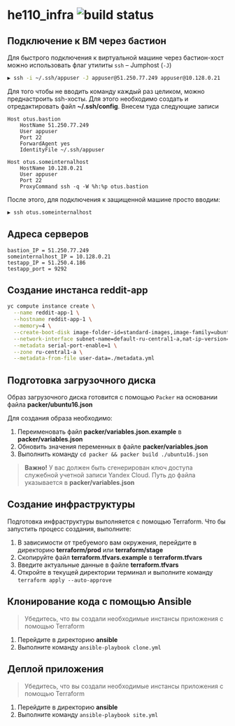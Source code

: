 # he110_infra ![build status](https://github.com/Otus-DevOps-2022-02/he110_infra/actions/workflows/run-tests-2022-02.yml/badge.svg)

## Подключение к ВМ через бастион

Для быстрого подключения к виртуальной машине через бастион-хост можно использовать флаг утилиты `ssh` – Jumphost (`-J`)

```bash
▶ ssh -i ~/.ssh/appuser -J appuser@51.250.77.249 appuser@10.128.0.21
```

Для того чтобы не вводить команду каждый раз целиком, можно преднастроить ssh-хосты. Для этого необходимо создать и отредактировать файл **~/.ssh/config**. Внесем туда следующие записи

```
Host otus.bastion
    HostName 51.250.77.249
    User appuser
    Port 22
    ForwardAgent yes
    IdentityFile ~/.ssh/appuser

Host otus.someinternalhost
    HostName 10.128.0.21
    User appuser
    Port 22
    ProxyCommand ssh -q -W %h:%p otus.bastion
```

После этого, для подключения к защищенной машине просто вводим:

```bash
▶ ssh otus.someinternalhost
```

## Адреса серверов

```
bastion_IP = 51.250.77.249
someinternalhost_IP = 10.128.0.21
testapp_IP = 51.250.4.186
testapp_port = 9292
```

## Создание инстанса reddit-app

```bash
yc compute instance create \
  --name reddit-app-1 \
  --hostname reddit-app-1 \
  --memory=4 \
  --create-boot-disk image-folder-id=standard-images,image-family=ubuntu-1604-lts,size=10GB \
  --network-interface subnet-name=default-ru-central1-a,nat-ip-version=ipv4 \
  --metadata serial-port-enable=1 \
  --zone ru-central1-a \
  --metadata-from-file user-data=./metadata.yml
```

## Подготовка загрузочного диска

Образ загрузочного диска готовится с помощью `Packer` на основании файла **packer/ubuntu16.json**

Для создания образа необходимо:

1. Переименовать файл **packer/variables.json.example** в **packer/variables.json**
2. Обновить значения переменных в файле **packer/variables.json**
3. Выполнить команду `cd packer && packer build ./ubuntu16.json`

> **Важно!** У вас должен быть сгенерирован ключ доступа служебной учетной записи Yandex Cloud. Путь до файла указывается в **packer/variables.json**


## Создание инфраструктуры

Подготовка инфраструктуры выполняется с помощью Terraform. Что бы запустить процесс создания, выполните:

1. В зависимости от требуемого вам окружения, перейдите в директорию **terraform/prod** или **terraform/stage**
2. Скопируйте файл **terraform.tfvars.example** в **terraform.tfvars**
3. Введите актуальные данные в файле **terraform.tfvars**
4. Откройте в текущей директории терминал и выполните команду `terraform apply --auto-approve`

## Клонирование кода с помощью Ansible

> Убедитесь, что вы создали необходимые инстансы приложения с помощью Terraform

1. Перейдите в директорию **ansible**
2. Выполните команду `ansible-playbook clone.yml`

## Деплой приложения

> Убедитесь, что вы создали необходимые инстансы приложения с помощью Terraform

1. Перейдите в директорию **ansible**
2. Выполните команду `ansible-playbook site.yml`

